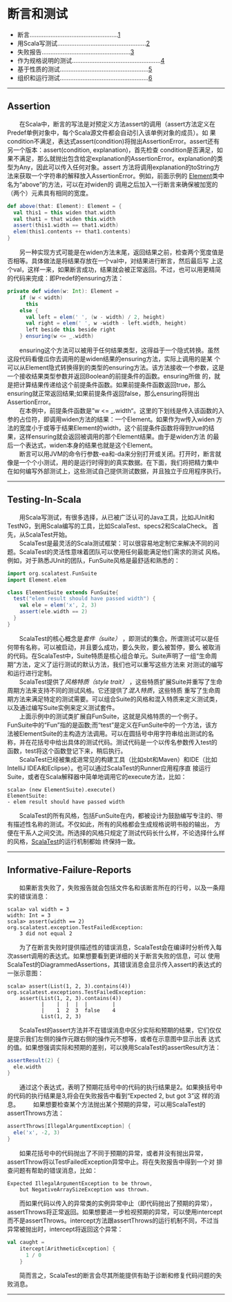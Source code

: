 # 断言和测试    
- 断言...................................................[1](#Assertion)
- 用Scala写测试...................................................[2](#Testing-In-Scala)
- 失败报告...................................................[3](#Informative-Failure-Reports)
- 作为规格说明的测试...................................................[4](#Tests-As-Specifications)
- 基于性质的测试...................................................[5](#Property-Based-Testing)
- 组织和运行测试...................................................[6](#Organizing-And-Running-Tests)    

***    
## Assertion    
　　在Scala中，断言的写法是对预定义方法assert的调用（assert方法定义在Predef单例对象中，每个Scala源文件都会自动引入该单例对象的成员）。如
果condition不满足，表达式assert(condition)将抛出AssertionError。assert还有另一个版本：assert(condition, explanation)，首先检查
condition是否满足，如果不满足，那么就抛出包含给定explanation的AssertionError。explanation的类型为Any，因此可以传入任何对象。assert
方法将调用explanation的toString方法来获取一个字符串的解释放入AssertionError。例如，前面示例的
[Element](../composition-and-inheritance/src/main/scala/com/isaac/ch10/Element.scala)类中名为“above”的方法，可以在对widen的
调用之后加入一行断言来确保被加宽的（两个）元素具有相同的宽度。    
```scala
def above(that: Element): Element = {
  val this1 = this widen that.width
  val that1 = that widen this.width
  assert(this1.width == that1.width)
  elem(this1.contents ++ that1.contents)
}
```    
　　另一种实现方式可能是在widen方法末尾，返回结果之前，检查两个宽度值是否相等。具体做法是将结果存放在一个val中，对结果进行断言，然后最后写
上这个val，这样一来，如果断言成功，结果就会被正常返回。不过，也可以用更精简的代码来完成：即Predef的ensuring方法：    
```scala
private def widen(w: Int): Element = 
    if (w < width)
      this
    else {
      val left = elem(' ', (w - width) / 2, height)
      val right = elem(' ', w -width - left.width, height)
      left beside this beside right
    } ensuring(w <= _.width)
```    
　　ensuring这个方法可以被用于任何结果类型，这得益于一个隐式转换。虽然这段代码看傻瓜你去调用的是widen结果的ensuring方法，实际上调用的是某
个可以从Element隐式转换得到的类型的ensuring方法。该方法接收一个参数，这是一个接收结果类型参数并返回Boolean的前提条件的函数。ensuring所做
的，就是把计算结果传递给这个前提条件函数。如果前提条件函数返回true，那么ensuring就正常返回结果;如果前提条件返回false，那么ensuring将抛出
AssertionError。    
　　在本例中，前提条件函数是”w <= _.width“。这里的下划线是传入该函数的入参的占位符，即调用widen方法的结果：一个Element。如果作为w传入widen
方法的宽度小于或等于结果Element的width，这个前提条件函数将得到true的结果，这样ensuring就会返回被调用的那个Element结果。由于是widen方法
的最后一个表达式，widen本身的结果也就是这个Element。    
　　断言可以用JVM的命令行参数-ea和-da来分别打开或关闭。打开时，断言就像是一个个小测试，用的是运行时得到的真实数据。在下面，我们将把精力集中
在如何编写外部测试上，这些测试自己提供测试数据，并且独立于应用程序执行。    

***    
## Testing-In-Scala    
　　用Scala写测试，有很多选择，从已被广泛认可的Java工具，比如JUnit和TestNG，到用Scala编写的工具，比如ScalaTest、specs2和ScalaCheck。
首先，从ScalaTest开始。    
　　ScalaTest是最灵活的Scala测试框架：可以很容易地定制它来解决不同的问题。ScalaTest的灵活性意味着团队可以使用任何最能满足他们需求的测试
风格。例如，对于熟悉JUnit的团队，FunSuite风格是最舒适和熟悉的：    
```scala
import org.scalatest.FunSuite
import Element.elem

class ElementSuite extends FunSuite{
  test("elem result should have passed width") {
    val ele = elem('x', 2, 3)
    assert(ele.width == 2)
  }
}
```    
　　ScalaTest的核心概念是*套件（suite）* ，即测试的集合。所谓测试可以是任何带有名称，可以被启动，并且要么成功，要么失败，要么被暂停，要么
被取消的代码。在ScalaTest中，Suite特质是核心组合单元。Suite声明了一组“生命周期”方法，定义了运行测试的默认方法，我们也可以重写这些方法来
对测试的编写和运行进行定制。    
　　ScalaTest提供了*风格特质（style trait）* ，这些特质扩展Suite并重写了生命周期方法来支持不同的测试风格。它还提供了*混入特质*，这些特质
重写了生命周期方法来满足特定的测试需要。可以组合Suite的风格和混入特质来定义测试类，以及通过编写Suite实例来定义测试套件。    
　　上面示例中的测试类扩展自FunSuite，这就是风格特质的一个例子。FunSuite中的“Fun”指的是函数;而“test”是定义在FunSuite中的一个方法，该方
法被ElementSuite的主构造方法调用。可以在圆括号中用字符串给出测试的名称，并在花括号中给出具体的测试代码。测试代码是一个以传名参数传入test的
函数，test将这个函数登记下来，稍后执行。    
　　ScalaTest已经被集成进常见的构建工具（比如sbt和Maven）和IDE（比如IntelliJ IDEA和Eclipse）。也可以通过ScalaTest的Runner应用程序直
接运行Suite，或者在Scala解释器中简单地调用它的execute方法，比如：    
```shell script
scala> (new ElementSuite).execute()
ElementSuite:
- elem result should have passed width
```    
　　ScalaTest的所有风格，包括FunSuite在内，都被设计为鼓励编写专注的、带有描述性名称的测试。不仅如此，所有的风格都会生成规格说明书般的输出，
方便在干系人之间交流。所选择的风格只规定了测试代码长什么样，不论选择什么样的风格，[ScalaTest](http://www.scalatest.org/)的运行机制都始
终保持一致。    

***    
## Informative-Failure-Reports    
　　如果断言失败了，失败报告就会包括文件名和该断言所在的行号，以及一条翔实的错误消息：    
```shell script
scala> val width = 3
width: Int = 3
scala> assert(width == 2)
org.scalatest.exception.TestFailedException:
    3 did not equal 2
```    
　　为了在断言失败时提供描述性的错误消息，ScalaTest会在编译时分析传入每次assert调用的表达式。如果想要看到更详细的关于断言失败的信息，可以
使用ScalaTest的DiagrammedAssertions，其错误消息会显示传入assert的表达式的一张示意图：    
```shell script
scala> assert(List(1, 2, 3).contains(4))
org.scalatest.exceptions.TestFailedException:
    assert(List(1, 2, 3).contains(4))
           |    |  |  |  |        |
           |    1  2  3  false    4
           List(1, 2, 3)
```    
　　ScalaTest的assert方法并不在错误消息中区分实际和预期的结果，它们仅仅是提示我们左侧的操作元跟右侧的操作元不想等，或者在示意图中显示出表
达式的值。如果想强调实际和预期的差别，可以换用ScalaTest的assertResult方法：    
```scala
assertResult(2) {
  ele.width
}
```    
　　通过这个表达式，表明了预期花括号中的代码的执行结果是2。如果换括号中的代码的执行结果是3,将会在失败报告中看到“Expected 2, but got 3”这
样的消息。
　　如果想要检查某个方法抛出某个预期的异常，可以用ScalaTest的assertThrows方法：    
```scala
assertThrows[IllegalArgumentException] {
  ele('x', -2, 3)
}
```    
　　如果花括号中的代码抛出了不同于预期的异常，或者并没有抛出异常，assertThrow将以TestFailedException异常中止。将在失败报告中得到一个对
排查问题有帮助的错误消息，比如：    
```
Expected IllegalArgumentException to be thrown,
    but NegativeArraySizeException was thrown.
```    
　　而如果代码以传入的异常类的实例异常中止（即代码抛出了预期的异常），assertThrows将正常返回。如果想要进一步检视预期的异常，可以使用intercept
而不是assertThrows。intercept方法跟assertThrows的运行机制不同，不过当异常被抛出时，intercept将返回这个异常：    
```scala
val caught = 
    itercept[ArithmeticException] {
      1 / 0
    }
```    
　　简而言之，ScalaTest的断言会尽其所能提供有助于诊断和修复代码问题的失败消息。    

***    

